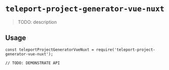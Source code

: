 # `teleport-project-generator-vue-nuxt`

> TODO: description

## Usage

```
const teleportProjectGeneratorVueNuxt = require('teleport-project-generator-vue-nuxt');

// TODO: DEMONSTRATE API
```
